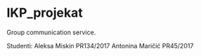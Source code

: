 # IKP_projekat
Group communication service.

Studenti: Aleksa Miskin PR134/2017
          Antonina Maričić PR45/2017
